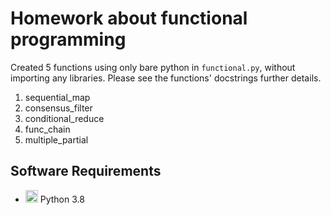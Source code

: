 # Homework about functional programming

Created 5 functions using only bare python in `functional.py`, without importing any libraries. Please see the functions' docstrings further details.

1. sequential_map
2. consensus_filter
3. conditional_reduce
4. func_chain
5. multiple_partial

 ## Software Requirements
* <img src=https://github.com/simple-icons/simple-icons/blob/develop/icons/python.svg height=20> Python 3.8
